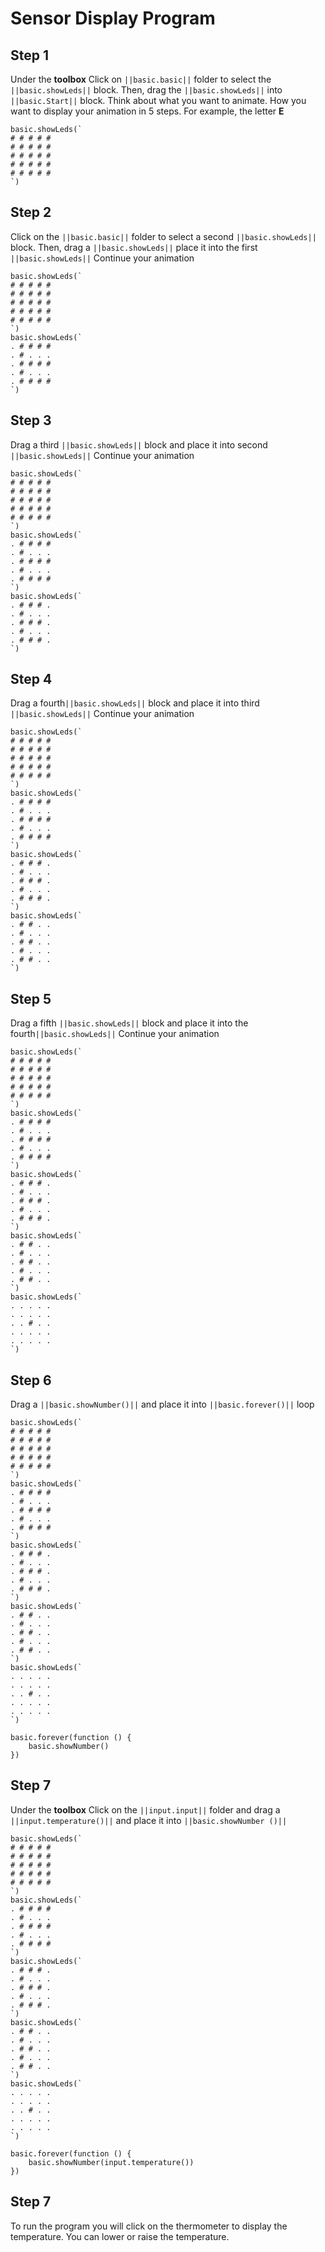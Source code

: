 # Sensor Display Program




## Step 1
Under the **toolbox** Click on ``||basic.basic||`` folder to select the ``||basic.showLeds||`` block.
Then, drag the ``||basic.showLeds||`` into ``||basic.Start||`` block.
Think about what you want to animate. How you want to display your animation in 5 steps.
For example, the letter **E**
```blocks
basic.showLeds(`
# # # # #
# # # # #
# # # # #
# # # # #
# # # # #
`)
```


## Step 2
Click on the ``||basic.basic||`` folder to select a second ``||basic.showLeds||`` block.
Then, drag a ``||basic.showLeds||`` place it into the first ``||basic.showLeds||``
Continue your animation
```blocks
basic.showLeds(`
# # # # #
# # # # #
# # # # #
# # # # #
# # # # #
`)
basic.showLeds(`
. # # # #
. # . . .
. # # # #
. # . . .
. # # # #
`)
```


## Step 3
Drag a third ``||basic.showLeds||`` block and place it into second ``||basic.showLeds||``
Continue your animation
```blocks
basic.showLeds(`
# # # # #
# # # # #
# # # # #
# # # # #
# # # # #
`)
basic.showLeds(`
. # # # #
. # . . .
. # # # #
. # . . .
. # # # #
`)
basic.showLeds(`
. # # # .
. # . . .
. # # # .
. # . . .
. # # # .
`)
```


## Step 4
Drag a fourth``||basic.showLeds||`` block and place it into third ``||basic.showLeds||``
Continue your animation


```blocks
basic.showLeds(`
# # # # #
# # # # #
# # # # #
# # # # #
# # # # #
`)
basic.showLeds(`
. # # # #
. # . . .
. # # # #
. # . . .
. # # # #
`)
basic.showLeds(`
. # # # .
. # . . .
. # # # .
. # . . .
. # # # .
`)
basic.showLeds(`
. # # . .
. # . . .
. # # . .
. # . . .
. # # . .
`)
```


## Step 5
Drag a fifth ``||basic.showLeds||`` block and place it into the fourth``||basic.showLeds||``
Continue your animation


```blocks
basic.showLeds(`
# # # # #
# # # # #
# # # # #
# # # # #
# # # # #
`)
basic.showLeds(`
. # # # #
. # . . .
. # # # #
. # . . .
. # # # #
`)
basic.showLeds(`
. # # # .
. # . . .
. # # # .
. # . . .
. # # # .
`)
basic.showLeds(`
. # # . .
. # . . .
. # # . .
. # . . .
. # # . .
`)
basic.showLeds(`
. . . . .
. . . . .
. . # . .
. . . . .
. . . . .
`)
```




## Step 6
Drag a ``||basic.showNumber()||`` and place it into ``||basic.forever()||`` loop 

```blocks
basic.showLeds(`
# # # # #
# # # # #
# # # # #
# # # # #
# # # # #
`)
basic.showLeds(`
. # # # #
. # . . .
. # # # #
. # . . .
. # # # #
`)
basic.showLeds(`
. # # # .
. # . . .
. # # # .
. # . . .
. # # # .
`)
basic.showLeds(`
. # # . .
. # . . .
. # # . .
. # . . .
. # # . .
`)
basic.showLeds(`
. . . . .
. . . . .
. . # . .
. . . . .
. . . . .
`)
```
```blocks
basic.forever(function () {
    basic.showNumber()
})
```

## Step 7
Under the **toolbox** Click on the ``||input.input||`` folder and drag a ``||input.temperature()||`` and place it into ``||basic.showNumber ()||``


```blocks
basic.showLeds(`
# # # # #
# # # # #
# # # # #
# # # # #
# # # # #
`)
basic.showLeds(`
. # # # #
. # . . .
. # # # #
. # . . .
. # # # #
`)
basic.showLeds(`
. # # # .
. # . . .
. # # # .
. # . . .
. # # # .
`)
basic.showLeds(`
. # # . .
. # . . .
. # # . .
. # . . .
. # # . .
`)
basic.showLeds(`
. . . . .
. . . . .
. . # . .
. . . . .
. . . . .
`)
```
``` blocks
basic.forever(function () {
    basic.showNumber(input.temperature())
})
```



## Step 7
To run the program you will click on the thermometer to display the temperature.
You can lower or raise the temperature.

